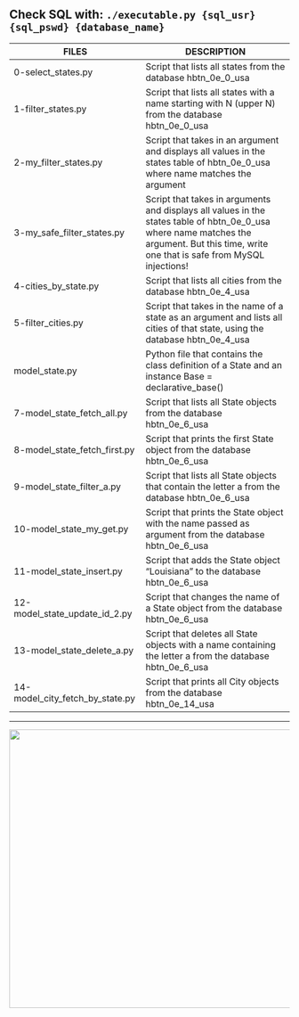 ## Check SQL with: `./executable.py {sql_usr} {sql_pswd} {database_name}`

| FILES  | DESCRIPTION |
| ------------- | ------------- |
| 0-select_states.py | Script that lists all states from the database hbtn_0e_0_usa |
| 1-filter_states.py | Script that lists all states with a name starting with N (upper N) from the database hbtn_0e_0_usa |
| 2-my_filter_states.py | Script that takes in an argument and displays all values in the states table of hbtn_0e_0_usa where name matches the argument |
| 3-my_safe_filter_states.py | Script that takes in arguments and displays all values in the states table of hbtn_0e_0_usa where name matches the argument. But this time, write one that is safe from MySQL injections! |
| 4-cities_by_state.py | Script that lists all cities from the database hbtn_0e_4_usa |
| 5-filter_cities.py | Script that takes in the name of a state as an argument and lists all cities of that state, using the database hbtn_0e_4_usa |
| model_state.py | Python file that contains the class definition of a State and an instance Base = declarative_base() |
| 7-model_state_fetch_all.py | Script that lists all State objects from the database hbtn_0e_6_usa |
| 8-model_state_fetch_first.py | Script that prints the first State object from the database hbtn_0e_6_usa |
| 9-model_state_filter_a.py | Script that lists all State objects that contain the letter a from the database hbtn_0e_6_usa |
| 10-model_state_my_get.py | Script that prints the State object with the name passed as argument from the database hbtn_0e_6_usa |
| 11-model_state_insert.py | Script that adds the State object “Louisiana” to the database hbtn_0e_6_usa |
| 12-model_state_update_id_2.py | Script that changes the name of a State object from the database hbtn_0e_6_usa |
| 13-model_state_delete_a.py | Script that deletes all State objects with a name containing the letter a from the database hbtn_0e_6_usa |
| 14-model_city_fetch_by_state.py | Script that prints all City objects from the database hbtn_0e_14_usa |

---

<p align="center">
  <img width="1000" height="500" src="https://i.imgur.com/ZYYwbDP.png">
</p>